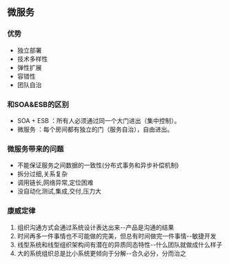 ## 微服务

### 优势
- 独立部署
- 技术多样性
- 弹性扩展
- 容错性
- 团队自治

### 和SOA&ESB的区别
- SOA + ESB ：所有人必须通过同一个大门进出（集中控制）。
- 微服务 ：每个房间都有独立的门（服务自治），自由进出。

### 微服务带来的问题

- 不能保证服务之间数据的一致性(分布式事务和异步补偿机制)
- 拆分过细,关系复杂
- 调用链长,网络异常,定位困难
- 没自动化测试,集成,交付,压力大


### 康威定律
1. 组织沟通方式会通过系统设计表达出来--产品是沟通的结果
2. 时间再多一件事情也不可能做的完美，但总有时间做完一件事情--敏捷开发
3. 线型系统和线型组织架构间有潜在的异质同态特性--什么团队就做成什么样子
4. 大的系统组织总是比小系统更倾向于分解--合久必分，分而治之
